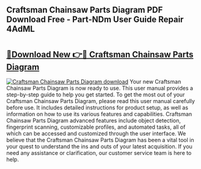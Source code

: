 ## Craftsman Chainsaw Parts Diagram PDF Download Free - Part-NDm User Guide Repair 4AdML

# <h2><a href="http://dfocrq8.blite.top/?on=Craftsman+Chainsaw+Parts+Diagram">🔗Download New 👉🔴 Craftsman Chainsaw Parts Diagram</a></h2>

[![Craftsman Chainsaw Parts Diagram download](https://i.imgur.com/lujVjoI.png)](http://dfocrq8.blite.top/?on=Craftsman+Chainsaw+Parts+Diagram)
Your new Craftsman Chainsaw Parts Diagram is now ready to use. This user manual provides a step-by-step guide to help you get started. To get the most out of your Craftsman Chainsaw Parts Diagram, please read this user manual carefully before use. It includes detailed instructions for product setup, as well as information on how to use its various features and capabilities. Craftsman Chainsaw Parts Diagram advanced features include object detection, fingerprint scanning, customizable profiles, and automated tasks, all of which can be accessed and customized through the user interface. We believe that the Craftsman Chainsaw Parts Diagram has been a vital tool in your quest to understand the ins and outs of your latest acquisition. If you need any assistance or clarification, our customer service team is here to help.
